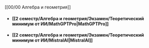 [[00/00 Алгебра и геометрия]]

- #### [[2 семестр/Алгебра и геометрия/Экзамен/Теоретический минимум от ИИ/MathGPTPro|MathGPTPro]]
- #### [[2 семестр/Алгебра и геометрия/Экзамен/Теоретический минимум от ИИ/MistralAI|MistralAI]]